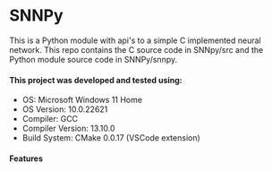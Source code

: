 # SNNPy
This is a Python module with api's to a simple C implemented neural network. This repo contains the C source code in SNNpy/src and the Python module source code in SNNPy/snnpy.

#### This project was developed and tested using:

- OS: Microsoft Windows 11 Home
- OS Version: 10.0.22621
- Compiler: GCC 
- Compiler Version: 13.10.0
- Build System: CMake 0.0.17 (VSCode extension)

#### Features